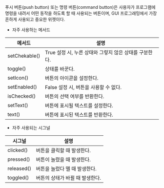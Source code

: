 푸시 버튼(push button) 또는  명령 버튼(command button)은 사용자가 프로그램에 명령을 내려서 어떤 동작을 하도록 할 때 사용되는 버튼이며, GUI 프로그래밍에서 가장 흔하게 사용되고 중요한 위젯이다.

* 자주 사용하는 메서드

|메서드|설명|
|---|---|
|setChekable()|True 설정 시, 누른 상태와 그렇지 않은 상태를 구분한다.|
|toggle()|상태를 바꾼다.|
|setIcon()|버튼의 아이콘을 설정한다.|
|setEnabled()|False 설정 시, 버튼을 사용할 수 없다.|
|isChecked()|버튼의 선택 여부를 반환한다.|
|setText()|버튼에 표시될 텍스트를 설정한다.|
|text()|버튼에 표시된 텍스트를 반환한다.|

* 자주 사용되는 시그널

|시그널|설명|
|---|---|
|clicked()|버튼을 클릭할 때 발생한다.|
|pressed()|버튼이 눌렸을 때 발생한다.|
|released()|버튼을 눌렀다 뗄 때 발생한다.|
|toggled()|버튼의 상태가 바뀔 때 발생한다.|
